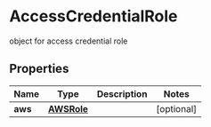 

# AccessCredentialRole

object for access credential role

## Properties

| Name | Type | Description | Notes |
|------------ | ------------- | ------------- | -------------|
|**aws** | [**AWSRole**](AWSRole.md) |  |  [optional] |



